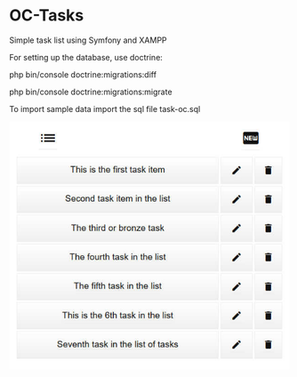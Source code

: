 # OC-Tasks
Simple task list using Symfony and XAMPP

For setting up the database, use doctrine:

php bin/console doctrine:migrations:diff

php bin/console doctrine:migrations:migrate

To import sample data import the sql file task-oc.sql

<img src="https://github.com/SMaxKloeppel/OC-Tasks/blob/master/Task%20List.jpg">
